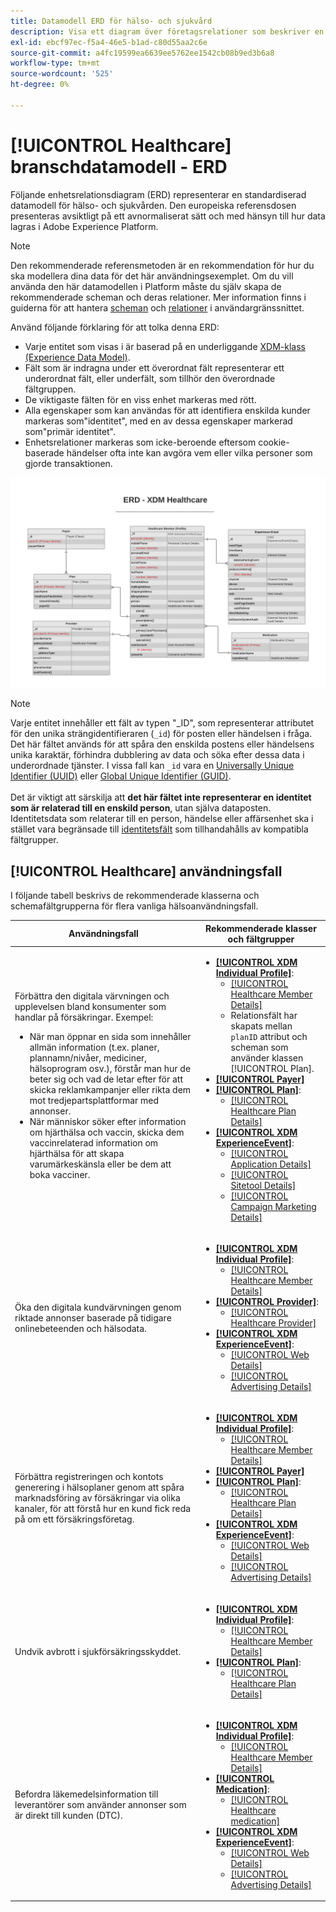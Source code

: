 ```yaml
---
title: Datamodell ERD för hälso- och sjukvård
description: Visa ett diagram över företagsrelationer som beskriver en standardiserad datamodell för hälso- och sjukvården. Den här datamodellen är kompatibel med Experience Data Model (XDM) för användning i Adobe Experience Platform.
exl-id: ebcf97ec-f5a4-46e5-b1ad-c80d55aa2c6e
source-git-commit: a4fc19599ea6639ee5762ee1542cb08b9ed3b6a8
workflow-type: tm+mt
source-wordcount: '525'
ht-degree: 0%

---
```


# [!UICONTROL Healthcare] branschdatamodell - ERD

Följande enhetsrelationsdiagram (ERD) representerar en standardiserad datamodell för hälso- och sjukvården. Den europeiska referensdosen presenteras avsiktligt på ett avnormaliserat sätt och med hänsyn till hur data lagras i Adobe Experience Platform.

>[!NOTE]
>
>Den rekommenderade referensmetoden är en rekommendation för hur du ska modellera dina data för det här användningsexemplet. Om du vill använda den här datamodellen i Platform måste du själv skapa de rekommenderade scheman och deras relationer. Mer information finns i guiderna för att hantera [scheman](../../ui/resources/schemas.md) och [relationer](../../tutorials/relationship-ui.md) i användargränssnittet.

Använd följande förklaring för att tolka denna ERD:

* Varje entitet som visas i är baserad på en underliggande [XDM-klass (Experience Data Model)](../composition.md#class).
* Fält som är indragna under ett överordnat fält representerar ett underordnat fält, eller underfält, som tillhör den överordnade fältgruppen.
* De viktigaste fälten för en viss enhet markeras med rött.
* Alla egenskaper som kan användas för att identifiera enskilda kunder markeras som&quot;identitet&quot;, med en av dessa egenskaper markerad som&quot;primär identitet&quot;.
* Enhetsrelationer markeras som icke-beroende eftersom cookie-baserade händelser ofta inte kan avgöra vem eller vilka personer som gjorde transaktionen.

![Ett exempel på en ERD för en datamodell för hälso- och sjukvården](../../images/industries/healthcare.png)

>[!NOTE]
>
>Varje entitet innehåller ett fält av typen &quot;_ID&quot;, som representerar attributet för den unika strängidentifieraren (`_id`) för posten eller händelsen i fråga. Det här fältet används för att spåra den enskilda postens eller händelsens unika karaktär, förhindra dubblering av data och söka efter dessa data i underordnade tjänster. I vissa fall kan `_id` vara en [Universally Unique Identifier (UUID)](https://tools.ietf.org/html/rfc4122) eller [Global Unique Identifier (GUID)](https://docs.microsoft.com/en-us/dotnet/api/system.guid?view=net-5.0).<br><br>Det är viktigt att särskilja att **det här fältet inte representerar en identitet som är relaterad till en enskild person**, utan själva dataposten. Identitetsdata som relaterar till en person, händelse eller affärsenhet ska i stället vara begränsade till [identitetsfält](../composition.md#identity) som tillhandahålls av kompatibla fältgrupper.

## [!UICONTROL Healthcare] användningsfall

I följande tabell beskrivs de rekommenderade klasserna och schemafältgrupperna för flera vanliga hälsoanvändningsfall.

| Användningsfall | Rekommenderade klasser och fältgrupper |
| --- | --- |
| Förbättra den digitala värvningen och upplevelsen bland konsumenter som handlar på försäkringar. Exempel: <ul><li>När man öppnar en sida som innehåller allmän information (t.ex. planer, plannamn/nivåer, mediciner, hälsoprogram osv.), förstår man hur de beter sig och vad de letar efter för att skicka reklamkampanjer eller rikta dem mot tredjepartsplattformar med annonser.</li><li>När människor söker efter information om hjärthälsa och vaccin, skicka dem vaccinrelaterad information om hjärthälsa för att skapa varumärkeskänsla eller be dem att boka vacciner.</li></ul> | <ul><li>**[[!UICONTROL XDM Individual Profile]](../../classes/individual-profile.md)**:<ul><li>[[!UICONTROL Healthcare Member Details]](../../field-groups/profile/healthcare-member-details.md)</li><li>Relationsfält har skapats mellan `planID` attribut och scheman som använder klassen [!UICONTROL Plan].</li></ul></li><li>**[[!UICONTROL Payer]](../../classes/payer.md)**</li><li>**[[!UICONTROL Plan]](../../classes/plan.md)**:<ul><li>[[!UICONTROL Healthcare Plan Details]](../../field-groups/plan/healthcare-plan-details.md)</li></ul></li><li>**[[!UICONTROL XDM ExperienceEvent]](../../classes/experienceevent.md)**:<ul><li>[[!UICONTROL Application Details]](../../field-groups/event/application-details.md)</li><li>[[!UICONTROL Sitetool Details]](../../field-groups/event/sitetool-details.md)</li><li>[[!UICONTROL  Campaign Marketing Details]](../../field-groups/event/campaign-marketing-details.md)</li></ul></li></ul> |
| Öka den digitala kundvärvningen genom riktade annonser baserade på tidigare onlinebeteenden och hälsodata. | <ul><li>**[[!UICONTROL XDM Individual Profile]](../../classes/individual-profile.md)**:<ul><li>[[!UICONTROL Healthcare Member Details]](../../field-groups/profile/healthcare-member-details.md)</li></ul></li><li>**[[!UICONTROL Provider]](../../classes/provider.md)**:<ul><li>[[!UICONTROL Healthcare Provider]](../../field-groups/provider/healthcare-provider.md)</li></ul></li><li>**[[!UICONTROL XDM ExperienceEvent]](../../classes/experienceevent.md)**:<ul><li>[[!UICONTROL Web Details]](../../field-groups/event/web-details.md)</li><li>[[!UICONTROL Advertising Details]](../../field-groups/event/advertising-details.md)</li></ul></li></ul> |
| Förbättra registreringen och kontots generering i hälsoplaner genom att spåra marknadsföring av försäkringar via olika kanaler, för att förstå hur en kund fick reda på om ett försäkringsföretag. | <ul><li>**[[!UICONTROL XDM Individual Profile]](../../classes/individual-profile.md)**:<ul><li>[[!UICONTROL Healthcare Member Details]](../../field-groups/profile/healthcare-member-details.md)</li></ul></li><li>**[[!UICONTROL Payer]](../../classes/payer.md)**</li><li>**[[!UICONTROL Plan]](../../classes/plan.md)**:<ul><li>[[!UICONTROL Healthcare Plan Details]](../../field-groups/plan/healthcare-plan-details.md)</li></ul></li><li>**[[!UICONTROL XDM ExperienceEvent]](../../classes/experienceevent.md)**:<ul><li>[[!UICONTROL Web Details]](../../field-groups/event/web-details.md)</li><li>[[!UICONTROL Advertising Details]](../../field-groups/event/advertising-details.md)</li></ul></li></ul> |
| Undvik avbrott i sjukförsäkringsskyddet. | <ul><li>**[[!UICONTROL XDM Individual Profile]](../../classes/individual-profile.md)**:<ul><li>[[!UICONTROL Healthcare Member Details]](../../field-groups/profile/healthcare-member-details.md)</li></ul></li><li>**[[!UICONTROL Plan]](../../classes/plan.md)**:<ul><li>[[!UICONTROL Healthcare Plan Details]](../../field-groups/plan/healthcare-plan-details.md)</li></ul></li></ul> |
| Befordra läkemedelsinformation till leverantörer som använder annonser som är direkt till kunden (DTC). | <ul><li>**[[!UICONTROL XDM Individual Profile]](../../classes/individual-profile.md)**:<ul><li>[[!UICONTROL Healthcare Member Details]](../../field-groups/profile/healthcare-member-details.md)</li></ul></li><li>**[[!UICONTROL Medication]](../../classes/medication.md)**:<ul><li>[[!UICONTROL Healthcare medication]](../../field-groups/medication/healthcare-medication.md)</li></ul></li><li>**[[!UICONTROL XDM ExperienceEvent]](../../classes/experienceevent.md)**:<ul><li>[[!UICONTROL Web Details]](../../field-groups/event/web-details.md)</li><li>[[!UICONTROL Advertising Details]](../../field-groups/event/advertising-details.md)</li></ul></li></ul> |

